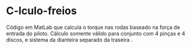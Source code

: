 # C-lculo-freios
Código em MatLab que calcula o torque nas rodas baseado na força de entrada do piloto. Cálculo somente válido para conjunto com 4 pinças e 4 discos, e sistema da dianteira separado da traseira .
